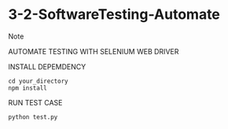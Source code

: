 # 3-2-SoftwareTesting-Automate
> [!NOTE]
> AUTOMATE TESTING WITH SELENIUM WEB DRIVER

INSTALL DEPEMDENCY
```
cd your_directory
npm install
```

RUN TEST CASE
```
python test.py
```